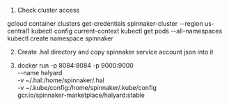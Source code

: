 1. Check cluster access

gcloud container clusters get-credentials spinnaker-cluster --region us-central1
kubectl config current-context
kubectl get pods --all-namespaces
kubectl create namespace spinnaker


2. Create .hal directory and copy spinnaker service account json into it


3. docker run -p 8084:8084 -p 9000:9000 \
    --name halyard \
    -v ~/.hal:/home/spinnaker/.hal \
    -v ~/.kube/config:/home/spinnaker/.kube/config \
    gcr.io/spinnaker-marketplace/halyard:stable




